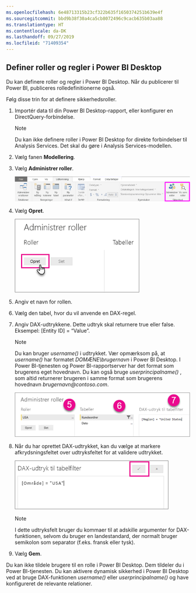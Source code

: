 ```yaml
---
ms.openlocfilehash: 6e48713315b23cf322b635f1650374251b639e4f
ms.sourcegitcommit: bbd9b38f30a4ca5cb8072496c9cacb635b03aa88
ms.translationtype: HT
ms.contentlocale: da-DK
ms.lasthandoff: 09/27/2019
ms.locfileid: "71409354"
---
```

## <a name="define-roles-and-rules-in-power-bi-desktop"></a>Definer roller og regler i Power BI Desktop
Du kan definere roller og regler i Power BI Desktop. Når du publicerer til Power BI, publiceres rolledefinitionerne også.

Følg disse trin for at definere sikkerhedsroller.

1. Importér data til din Power BI Desktop-rapport, eller konfigurer en DirectQuery-forbindelse.
   
   > [!NOTE]
   > Du kan ikke definere roller i Power BI Desktop for direkte forbindelser til Analysis Services. Det skal du gøre i Analysis Services-modellen.
   > 
   > 
1. Vælg fanen **Modellering**.
2. Vælg **Administrer roller**.
   
   ![](./media/rls-desktop-define-roles/powerbi-desktop-security.png)
4. Vælg **Opret**.
   
   ![](./media/rls-desktop-define-roles/powerbi-desktop-security-create-role.png)
5. Angiv et navn for rollen. 
6. Vælg den tabel, hvor du vil anvende en DAX-regel.
7. Angiv DAX-udtrykkene. Dette udtryk skal returnere true eller false. Eksempel: [Entity ID] = “Value”.
   
   > [!NOTE]
   > Du kan bruger *username()* i udtrykket. Vær opmærksom på, at *username()* har formatet *DOMÆNE\brugernavn* i Power BI Desktop. I Power BI-tjenesten og Power BI-rapportserver har det format som brugerens eget hovednavn. Du kan også bruge *userprincipalname()* , som altid returnerer brugeren i samme format som brugerens hovednavn *brugernavn\@contoso.com*.
   > 
   > 
   
   ![](./media/rls-desktop-define-roles/powerbi-desktop-security-create-rule.png)
8. Når du har oprettet DAX-udtrykket, kan du vælge at markere afkrydsningsfeltet over udtryksfeltet for at validere udtrykket.
      
   ![](./media/rls-desktop-define-roles/powerbi-desktop-security-validate-dax.png)
   
   > [!NOTE]
   > I dette udtryksfelt bruger du kommaer til at adskille argumenter for DAX-funktionen, selvom du bruger en landestandard, der normalt bruger semikolon som separator (f.eks. fransk eller tysk). 
   >
   >
   
9. Vælg **Gem**.

Du kan ikke tildele brugere til en rolle i Power BI Desktop. Dem tildeler du i Power BI-tjenesten. Du kan aktivere dynamisk sikkerhed i Power BI Desktop ved at bruge DAX-funktionen *username()* eller *userprincipalname()* og have konfigureret de relevante relationer. 

